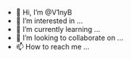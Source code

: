 - 👋 Hi, I’m @V1nyB
- 👀 I’m interested in ...
- 🌱 I’m currently learning ...
- 💞️ I’m looking to collaborate on ...
- 📫 How to reach me ...

<!---
V1nyB/V1nyB is a ✨ special ✨ repository because its `README.md` (this file) appears on your GitHub profile.
You can click the Preview link to take a look at your changes.
--->
